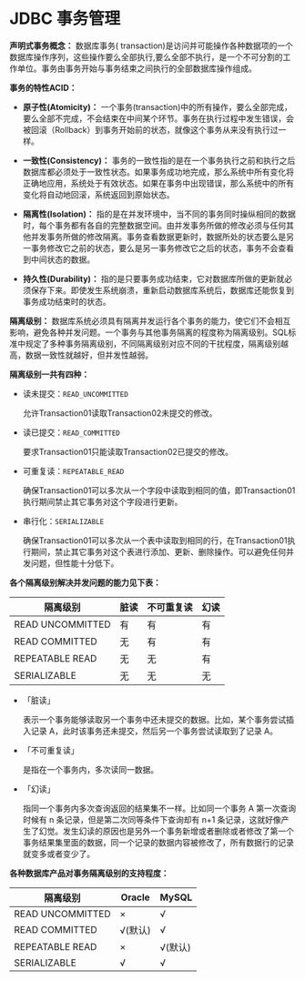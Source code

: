 # JDBC 事务管理

**声明式事务概念：** 数据库事务( transaction)是访问并可能操作各种数据项的一个数据库操作序列，这些操作要么全部执行,要么全部不执行，是一个不可分割的工作单位。事务由事务开始与事务结束之间执行的全部数据库操作组成。

**事务的特性ACID：**

* **原子性(Atomicity)：** 一个事务(transaction)中的所有操作，要么全部完成，要么全部不完成，不会结束在中间某个环节。事务在执行过程中发生错误，会被回滚（Rollback）到事务开始前的状态，就像这个事务从来没有执行过一样。

* **一致性(Consistency)：** 事务的一致性指的是在一个事务执行之前和执行之后数据库都必须处于一致性状态。如果事务成功地完成，那么系统中所有变化将正确地应用，系统处于有效状态。如果在事务中出现错误，那么系统中的所有变化将自动地回滚，系统返回到原始状态。

* **隔离性(Isolation)：** 指的是在并发环境中，当不同的事务同时操纵相同的数据时，每个事务都有各自的完整数据空间。由并发事务所做的修改必须与任何其他并发事务所做的修改隔离。事务查看数据更新时，数据所处的状态要么是另一事务修改它之前的状态，要么是另一事务修改它之后的状态，事务不会查看到中间状态的数据。

* **持久性(Durability)：** 指的是只要事务成功结束，它对数据库所做的更新就必须保存下来。即使发生系统崩溃，重新启动数据库系统后，数据库还能恢复到事务成功结束时的状态。

**隔离级别：** 数据库系统必须具有隔离并发运行各个事务的能力，使它们不会相互影响，避免各种并发问题。一个事务与其他事务隔离的程度称为隔离级别。SQL标准中规定了多种事务隔离级别，不同隔离级别对应不同的干扰程度，隔离级别越高，数据一致性就越好，但并发性越弱。

**隔离级别一共有四种：**

* 读未提交：`READ_UNCOMMITTED`​

  允许Transaction01读取Transaction02未提交的修改。
* 读已提交：`READ_COMMITTED`​

  要求Transaction01只能读取Transaction02已提交的修改。
* 可重复读：`REPEATABLE_READ`​

  确保Transaction01可以多次从一个字段中读取到相同的值，即Transaction01执行期间禁止其它事务对这个字段进行更新。
* 串行化：`SERIALIZABLE`​

  确保Transaction01可以多次从一个表中读取到相同的行，在Transaction01执行期间，禁止其它事务对这个表进行添加、更新、删除操作。可以避免任何并发问题，但性能十分低下。

**各个隔离级别解决并发问题的能力见下表：**

|隔离级别|脏读|不可重复读|幻读|
| ------------------| ------| ------------| ------|
|READ UNCOMMITTED|有|有|有|
|READ COMMITTED|无|有|有|
|REPEATABLE READ|无|无|有|
|SERIALIZABLE|无|无|无|

* 「脏读」

  表示一个事务能够读取另一个事务中还未提交的数据。比如，某个事务尝试插入记录 A，此时该事务还未提交，然后另一个事务尝试读取到了记录 A。
* 「不可重复读」

  是指在一个事务内，多次读同一数据。
* 「幻读」

  指同一个事务内多次查询返回的结果集不一样。比如同一个事务 A 第一次查询时候有 n 条记录，但是第二次同等条件下查询却有 n+1 条记录，这就好像产生了幻觉。发生幻读的原因也是另外一个事务新增或者删除或者修改了第一个事务结果集里面的数据，同一个记录的数据内容被修改了，所有数据行的记录就变多或者变少了。

**各种数据库产品对事务隔离级别的支持程度：**

|隔离级别|Oracle|MySQL|
| ------------------| ----------| ----------|
|READ UNCOMMITTED|×|√|
|READ COMMITTED|√(默认)|√|
|REPEATABLE READ|×|√(默认)|
|SERIALIZABLE|√|√|
